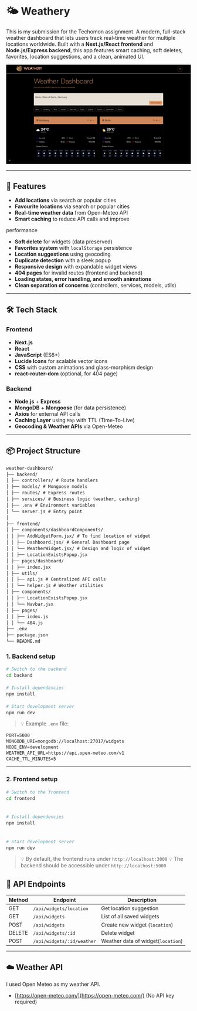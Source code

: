 # 🌤️ Weathery

This is my submission for the Techomon assignment. A modern, full-stack weather dashboard that lets users track real-time weather for multiple locations worldwide. Built with a **Next.js/React frontend** and **Node.js/Express backend**, this app features smart caching, soft deletes, favorites, location suggestions, and a clean, animated UI.

![Weather Dashboard Screenshot](./frontend/public/Screenshot.png)

---

## 🚀 Features

- **Add locations** via search or popular cities
- **Favourite locations** via search or popular cities
- **Real-time weather data** from Open-Meteo API
- **Smart caching** to reduce API calls and improve

performance

- **Soft delete** for widgets (data preserved)
- **Favorites system** with `localStorage` persistence
- **Location suggestions** using geocoding
- **Duplicate detection** with a sleek popup
- **Responsive design** with expandable widget views
- **404 pages** for invalid routes (frontend and backend)
- **Loading states, error handling, and smooth animations**
- **Clean separation of concerns** (controllers, services, models, utils)

---

## 🛠️ Tech Stack

### Frontend

- **Next.js**
- **React**
- **JavaScript** (ES6+)
- **Lucide Icons** for scalable vector icons
- **CSS** with custom animations and glass-morphism design
- **react-router-dom** (optional, for 404 page)

### Backend

- **Node.js** + **Express**
- **MongoDB** + **Mongoose** (for data persistence)
- **Axios** for external API calls
- **Caching Layer** using `Map` with TTL (Time-To-Live)
- **Geocoding & Weather APIs** via Open-Meteo

---

## 📦 Project Structure

```txt
weather-dashboard/
├── backend/
│ ├── controllers/ # Route handlers
│ ├── models/ # Mongoose models
│ ├── routes/ # Express routes
│ ├── services/ # Business logic (weather, caching)
│ ├── .env # Environment variables
│ └── server.js # Entry point
│
├── frontend/
│ ├── components/dashboardComponents/
│ │ ├── AddWidgetForm.jsx/ # To find location of widget
│ │ ├── Dashboard.jsx/ # General Dashboard page
│ │ └── WeatherWidget.jsx/ # Design and logic of widget
│ │ ├── LocationExistsPopup.jsx
│ ├── pages/dashboard/
│ │ ├── index.jsx
│ ├── utils/
│ │ ├── api.js # Centralized API calls
│ │ └── helper.js # Weather utilities
│ ├── components/
│ │ ├── LocationExistsPopup.jsx
│ │ └── Navbar.jsx
│ ├── pages/
│ │ ├── index.js
│ │ └── 404.js
├── .env
├── package.json
└── README.md
```

### 1. Backend setup

```bash
# Switch to the backend
cd backend

# Install dependencies
npm install

# Start development server
npm run dev
```

> 💡 Example `.env` file:

```env
PORT=5000
MONGODB_URI=mongodb://localhost:27017/widgets
NODE_ENV=development
WEATHER_API_URL=https://api.open-meteo.com/v1
CACHE_TTL_MINUTES=5
```

---

### 2. Frontend setup

```bash
# Switch to the frontend
cd frontend


# Install dependencies
npm install


# Start development server
npm run dev
```

> 💡 By default, the frontend runs under `http://localhost:3000`
> 💡 The backend should be accessible under `http://localhost:5000`

## 🧾 API Endpoints

| Method | Endpoint                   | Description                        |
| ------ | -------------------------- | ---------------------------------- |
| GET    | `/api/widgets/location`    | Get location suggestion            |
| GET    | `/api/widgets`             | List of all saved widgets          |
| POST   | `/api/widgets`             | Create new widget (`location`)     |
| DELETE | `/api/widgets/:id`         | Delete widget                      |
| POST   | `/api/widgets/:id/weather` | Weather data of widget(`location`) |

---

## ☁️ Weather API

I used Open Meteo as my weather API.

- [https://open-meteo.com/](https://open-meteo.com/) (No API key required)
